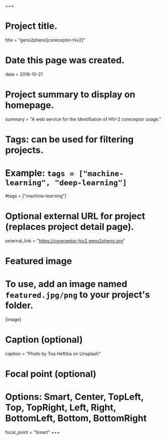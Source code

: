 +++
# Project title.
title = "geno2pheno[coreceptor-hiv2]"

# Date this page was created.
date = 2018-10-21

# Project summary to display on homepage.
summary = "A web service for the identifiation of HIV-2 coreceptor usage."

# Tags: can be used for filtering projects.
# Example: `tags = ["machine-learning", "deep-learning"]`
#tags = ["machine-learning"]

# Optional external URL for project (replaces project detail page).
external_link = "https://coreceptor-hiv2.geno2pheno.org"

# Featured image
# To use, add an image named `featured.jpg/png` to your project's folder. 
[image]
  # Caption (optional)
  caption = "Photo by Toa Heftiba on Unsplash"

  # Focal point (optional)
  # Options: Smart, Center, TopLeft, Top, TopRight, Left, Right, BottomLeft, Bottom, BottomRight
  focal_point = "Smart"
+++
